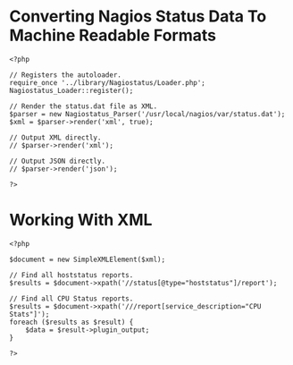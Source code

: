 
Converting Nagios Status Data To Machine Readable Formats
=========================================================

    <?php

    // Registers the autoloader.
    require_once '../library/Nagiostatus/Loader.php';
    Nagiostatus_Loader::register();

    // Render the status.dat file as XML.
    $parser = new Nagiostatus_Parser('/usr/local/nagios/var/status.dat');
    $xml = $parser->render('xml', true);

    // Output XML directly.
    // $parser->render('xml');

    // Output JSON directly.
    // $parser->render('json');

    ?>

Working With XML
================

    <?php

    $document = new SimpleXMLElement($xml);

    // Find all hoststatus reports.
    $results = $document->xpath('//status[@type="hoststatus"]/report');

    // Find all CPU Status reports.
    $results = $document->xpath('///report[service_description="CPU Stats"]');
    foreach ($results as $result) {
        $data = $result->plugin_output;
    }

    ?>
